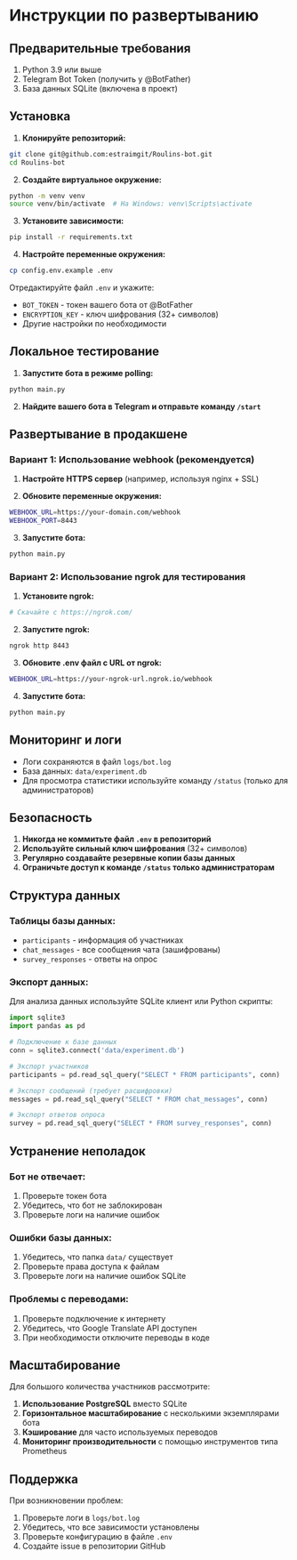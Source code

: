 # Инструкции по развертыванию

## Предварительные требования

1. Python 3.9 или выше
2. Telegram Bot Token (получить у @BotFather)
3. База данных SQLite (включена в проект)

## Установка

1. **Клонируйте репозиторий:**
```bash
git clone git@github.com:estraimgit/Roulins-bot.git
cd Roulins-bot
```

2. **Создайте виртуальное окружение:**
```bash
python -m venv venv
source venv/bin/activate  # На Windows: venv\Scripts\activate
```

3. **Установите зависимости:**
```bash
pip install -r requirements.txt
```

4. **Настройте переменные окружения:**
```bash
cp config.env.example .env
```

Отредактируйте файл `.env` и укажите:
- `BOT_TOKEN` - токен вашего бота от @BotFather
- `ENCRYPTION_KEY` - ключ шифрования (32+ символов)
- Другие настройки по необходимости

## Локальное тестирование

1. **Запустите бота в режиме polling:**
```bash
python main.py
```

2. **Найдите вашего бота в Telegram и отправьте команду `/start`**

## Развертывание в продакшене

### Вариант 1: Использование webhook (рекомендуется)

1. **Настройте HTTPS сервер** (например, используя nginx + SSL)

2. **Обновите переменные окружения:**
```bash
WEBHOOK_URL=https://your-domain.com/webhook
WEBHOOK_PORT=8443
```

3. **Запустите бота:**
```bash
python main.py
```

### Вариант 2: Использование ngrok для тестирования

1. **Установите ngrok:**
```bash
# Скачайте с https://ngrok.com/
```

2. **Запустите ngrok:**
```bash
ngrok http 8443
```

3. **Обновите .env файл с URL от ngrok:**
```bash
WEBHOOK_URL=https://your-ngrok-url.ngrok.io/webhook
```

4. **Запустите бота:**
```bash
python main.py
```

## Мониторинг и логи

- Логи сохраняются в файл `logs/bot.log`
- База данных: `data/experiment.db`
- Для просмотра статистики используйте команду `/status` (только для администраторов)

## Безопасность

1. **Никогда не коммитьте файл `.env` в репозиторий**
2. **Используйте сильный ключ шифрования** (32+ символов)
3. **Регулярно создавайте резервные копии базы данных**
4. **Ограничьте доступ к команде `/status` только администраторам**

## Структура данных

### Таблицы базы данных:

- `participants` - информация об участниках
- `chat_messages` - все сообщения чата (зашифрованы)
- `survey_responses` - ответы на опрос

### Экспорт данных:

Для анализа данных используйте SQLite клиент или Python скрипты:

```python
import sqlite3
import pandas as pd

# Подключение к базе данных
conn = sqlite3.connect('data/experiment.db')

# Экспорт участников
participants = pd.read_sql_query("SELECT * FROM participants", conn)

# Экспорт сообщений (требует расшифровки)
messages = pd.read_sql_query("SELECT * FROM chat_messages", conn)

# Экспорт ответов опроса
survey = pd.read_sql_query("SELECT * FROM survey_responses", conn)
```

## Устранение неполадок

### Бот не отвечает:
1. Проверьте токен бота
2. Убедитесь, что бот не заблокирован
3. Проверьте логи на наличие ошибок

### Ошибки базы данных:
1. Убедитесь, что папка `data/` существует
2. Проверьте права доступа к файлам
3. Проверьте логи на наличие ошибок SQLite

### Проблемы с переводами:
1. Проверьте подключение к интернету
2. Убедитесь, что Google Translate API доступен
3. При необходимости отключите переводы в коде

## Масштабирование

Для большого количества участников рассмотрите:

1. **Использование PostgreSQL** вместо SQLite
2. **Горизонтальное масштабирование** с несколькими экземплярами бота
3. **Кэширование** для часто используемых переводов
4. **Мониторинг производительности** с помощью инструментов типа Prometheus

## Поддержка

При возникновении проблем:

1. Проверьте логи в `logs/bot.log`
2. Убедитесь, что все зависимости установлены
3. Проверьте конфигурацию в файле `.env`
4. Создайте issue в репозитории GitHub
